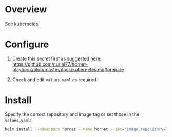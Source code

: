 # Overview
See [kubernetes](https://github.com/nuriel77/hornet-playbook/blob/master/docs/kubernetes.md)

# Configure

1. Create this secret first as suggested here: https://github.com/nuriel77/hornet-playbook/blob/master/docs/kubernetes.md#prepare

2. Check and edit `values.yaml` as required.

# Install

Specify the correct repository and image tag or set those in the `values.yaml`:
```sh
helm install --namespace hornet --name hornet --set="image.repository=localhost:32000/gohornet/hornet" --set image.tag="v0.2.9" ./
```
